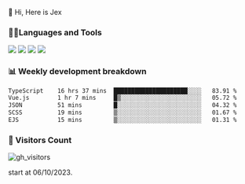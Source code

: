  👋 Hi, Here is Jex

 

### 🧑‍💻Languages and Tools

<code><a href="https://react.dev"><img src="https://api.iconify.design/logos:react.svg" /></a></code>
<code><a href="https://github.com/vuejs/core"><img src="https://api.iconify.design/logos:vue.svg" /></a></code> 
<code><a href="https://github.com/microsoft/TypeScript"><img src="https://api.iconify.design/logos:typescript-icon.svg" /></a></code>
<code><a href="https://threejs.org/"><img src="https://api.iconify.design/logos:threejs.svg" /></a></code>

### 📊 Weekly development breakdown

<!--START_SECTION:waka-->

```txt
TypeScript    16 hrs 37 mins  █████████████████████░░░░   83.91 %
Vue.js        1 hr 7 mins     █▒░░░░░░░░░░░░░░░░░░░░░░░   05.72 %
JSON          51 mins         █░░░░░░░░░░░░░░░░░░░░░░░░   04.32 %
SCSS          19 mins         ▒░░░░░░░░░░░░░░░░░░░░░░░░   01.67 %
EJS           15 mins         ▒░░░░░░░░░░░░░░░░░░░░░░░░   01.31 %
```

<!--END_SECTION:waka-->


### 👀 Visitors Count

![gh_visitors](https://profile-counter.glitch.me/jexlau/count.svg)

start at 06/10/2023.

